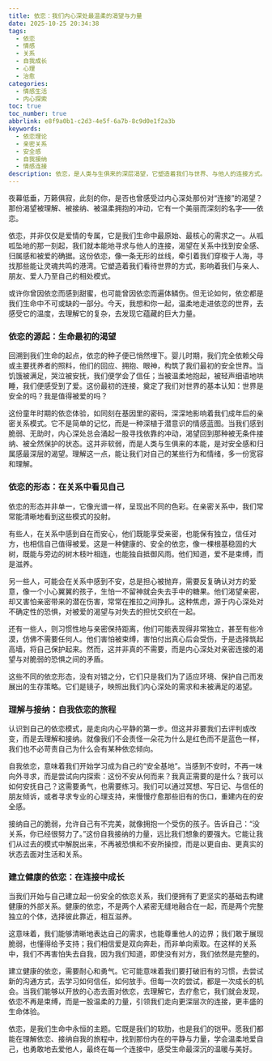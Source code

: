 ```yaml
---
title: 依恋：我们内心深处最温柔的渴望与力量
date: 2025-10-25 20:34:38
tags:
  - 依恋
  - 情感
  - 关系
  - 自我成长
  - 心理
  - 治愈
categories:
  - 情感生活
  - 内心探索
toc: true
toc_number: true
abbrlink: e8f9a0b1-c2d3-4e5f-6a7b-8c9d0e1f2a3b
keywords:
  - 依恋理论
  - 亲密关系
  - 安全感
  - 自我接纳
  - 情感连接
description: 依恋，是人类与生俱来的深层渴望，它塑造着我们与世界、与他人的连接方式。这篇文章将带你温柔探索依恋的源起、形态，以及如何通过理解和接纳，建立起一份内在的安全感，最终走向更健康、更滋养的亲密关系。愿我们都能在依恋中找到力量，在连接中感受温暖。
---
```


夜幕低垂，万籁俱寂，此刻的你，是否也曾感受过内心深处那份对“连接”的渴望？那份渴望被理解、被接纳、被温柔拥抱的冲动，它有一个美丽而深刻的名字——依恋。

依恋，并非仅仅是爱情的专属，它是我们生命中最原始、最核心的需求之一。从呱呱坠地的那一刻起，我们就本能地寻求与他人的连接，渴望在关系中找到安全感、归属感和被爱的确据。这份依恋，像一条无形的丝线，牵引着我们穿梭于人海，寻找那些能让灵魂共鸣的港湾。它塑造着我们看待世界的方式，影响着我们与亲人、朋友、爱人乃至自己的相处模式。

或许你曾因依恋而感到甜蜜，也可能曾因依恋而遍体鳞伤。但无论如何，依恋都是我们生命中不可或缺的一部分。今天，我想和你一起，温柔地走进依恋的世界，去感受它的温度，去理解它的复杂，去发现它蕴藏的巨大力量。

### 依恋的源起：生命最初的渴望

回溯到我们生命的起点，依恋的种子便已悄然埋下。婴儿时期，我们完全依赖父母或主要抚养者的照料，他们的回应、拥抱、眼神，构筑了我们最初的安全世界。当饥饿被满足，哭泣被安抚，我们便学会了信任；当被温柔地抱起，被轻声细语地哄睡，我们便感受到了爱。这份最初的连接，奠定了我们对世界的基本认知：世界是安全的吗？我是值得被爱的吗？

这份童年时期的依恋体验，如同刻在基因里的密码，深深地影响着我们成年后的亲密关系模式。它不是简单的记忆，而是一种深植于潜意识的情感蓝图。当我们感到脆弱、无助时，内心深处总会涌起一股寻找依靠的冲动，渴望回到那种被无条件接纳、被全然保护的状态。这并非软弱，而是人类与生俱来的本能，是对安全感和归属感最深层的渴望。理解这一点，能让我们对自己的某些行为和情绪，多一份宽容和理解。

### 依恋的形态：在关系中看见自己

依恋的形态并非单一，它像光谱一样，呈现出不同的色彩。在亲密关系中，我们常常能清晰地看到这些模式的投射。

有些人，在关系中感到自在而安心，他们既能享受亲密，也能保有独立，信任对方，也相信自己值得被爱。这是一种健康的、安全的依恋，像一棵根基稳固的大树，既能与旁边的树木枝叶相连，也能独自抵御风雨。他们知道，爱不是束缚，而是滋养。

另一些人，可能会在关系中感到不安，总是担心被抛弃，需要反复确认对方的爱意，像一个小心翼翼的孩子，生怕一不留神就会失去手中的糖果。他们渴望亲密，却又害怕亲密带来的潜在伤害，常常在推拉之间挣扎。这种焦虑，源于内心深处对不确定性的恐惧，对被爱的渴望与对失去的担忧交织在一起。

还有一些人，则习惯性地与亲密保持距离，他们可能表现得非常独立，甚至有些冷漠，仿佛不需要任何人。他们害怕被束缚，害怕付出真心后会受伤，于是选择筑起高墙，将自己保护起来。然而，这并非真的不需要，而是内心深处对亲密连接的渴望与对脆弱的恐惧之间的矛盾。

这些不同的依恋形态，没有对错之分，它们只是我们为了适应环境、保护自己而发展出的生存策略。它们是镜子，映照出我们内心深处的需求和未被满足的渴望。

### 理解与接纳：自我依恋的旅程

认识到自己的依恋模式，是走向内心平静的第一步。但这并非要我们去评判或改变，而是去理解和接纳。就像我们不会责怪一朵花为什么是红色而不是蓝色一样，我们也不必苛责自己为什么会有某种依恋倾向。

自我依恋，意味着我们开始学习成为自己的“安全基地”。当感到不安时，不再一味向外寻求，而是尝试向内探索：这份不安从何而来？我真正需要的是什么？我可以如何安抚自己？这需要勇气，也需要练习。我们可以通过冥想、写日记、与信任的朋友倾诉，或者寻求专业的心理支持，来慢慢疗愈那些旧有的伤口，重建内在的安全感。

接纳自己的脆弱，允许自己有不完美，就像拥抱一个受伤的孩子。告诉自己：“没关系，你已经很努力了。”这份自我接纳的力量，远比我们想象的要强大。它能让我们从过去的模式中解脱出来，不再被恐惧和不安所操控，而是以更自由、更真实的状态去面对生活和关系。

### 建立健康的依恋：在连接中成长

当我们开始与自己建立起一份安全的依恋关系，我们便拥有了更坚实的基础去构建健康的外部关系。健康的依恋，不是两个人紧密无缝地融合在一起，而是两个完整独立的个体，选择彼此靠近，相互滋养。

这意味着，我们能够清晰地表达自己的需求，也能尊重他人的边界；我们敢于展现脆弱，也懂得给予支持；我们相信爱是双向奔赴，而非单向索取。在这样的关系中，我们不再害怕失去自我，因为我们知道，即使没有对方，我们依然是完整的。

建立健康的依恋，需要耐心和勇气。它可能意味着我们要打破旧有的习惯，去尝试新的沟通方式，去学习如何信任，如何放手。但每一次的尝试，都是一次成长的机会。当我们能够以开放的心态去面对依恋，去理解它，去疗愈它，我们就会发现，依恋不再是束缚，而是一股温柔的力量，引领我们走向更深层次的连接，更丰盛的生命体验。

依恋，是我们生命中永恒的主题。它既是我们的软肋，也是我们的铠甲。愿我们都能在理解依恋、接纳自我的旅程中，找到那份内在的平静与力量，学会温柔地爱自己，也勇敢地去爱他人，最终在每一个连接中，感受生命最深沉的温暖与美好。